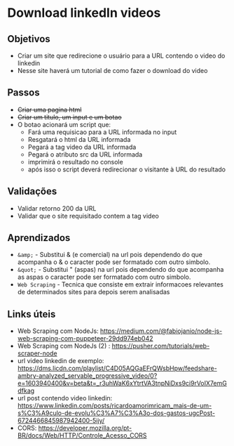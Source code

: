 # Download linkedIn videos

## Objetivos

- Criar um site que redirecione o usuário para a URL contendo o video do linkedin
- Nesse site haverá um tutorial de como fazer o download do video

## Passos

- ~~Criar uma pagina html~~
- ~~Criar um titulo, um input e um botao~~
- O botao acionará um script que:
  - Fará uma requisicao para a URL informada no input
  - Resgatará o html da URL informada
  - Pegará a tag video da URL informada
  - Pegará o atributo src da URL informada
  - imprimirá o resultado no console
  - após isso o script deverá redirecionar o visitante à URL do resultado

## Validações

- Validar retorno 200 da URL
- Validar que o site requisitado contem a tag video

## Aprendizados

- ```&amp;``` - Substitui & (e comercial) na url pois dependendo do que acompanha o & o caracter pode ser formatado com outro simbolo.
- ```&quot;``` - Substitui " (aspas) na url pois dependendo do que acompanha as aspas o caracter pode ser formatado com outro simbolo.
- ```Web Scraping``` - Tecnica que consiste em extrair informacoes relevantes de determinados sites para depois serem analisadas

## Links úteis

- Web Scraping com NodeJs: https://medium.com/@fabiojanio/node-js-web-scraping-com-puppeteer-29dd974eb042
- Web Scraping com NodeJs (2) : https://pusher.com/tutorials/web-scraper-node
- url video linkedin de exemplo: https://dms.licdn.com/playlist/C4D05AQGaEFrQWsbHpw/feedshare-ambry-analyzed_servable_progressive_video/0?e=1603940400&v=beta&t=_r3uhWaK6xYtrtVA3tnpNiDxs9ci9rVoIX7emGdfkag
- url post contendo video linkedin: https://www.linkedin.com/posts/ricardoamorimricam_mais-de-um-s%C3%A9culo-de-evolu%C3%A7%C3%A3o-dos-gastos-ugcPost-6724466845987942400-5ijy/
- CORS: https://developer.mozilla.org/pt-BR/docs/Web/HTTP/Controle_Acesso_CORS